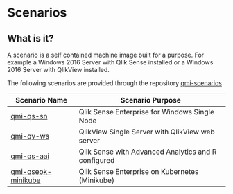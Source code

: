 # Scenarios

## What is it?
A scenario is a self contained machine image built for a purpose.  For example a Windows 2016 Server with Qlik Sense installed or a Windows 2016 Server with QlikView installed.

The following scenarios are provided through the repository <a href="https://github.com/Qlik-Partner-Tools/qmi-scenarios" target="_blank">qmi-scenarios</a> 

| Scenario Name | Scenario Purpose |
|---------------|------------------|
| <a href="https://github.com/Qlik-Partner-Tools/qmi-scenarios/tree/master/qmi-qs-sn" target="_blank">qmi-qs-sn</a> | Qlik Sense Enterprise for Windows Single Node |
| <a href="https://github.com/Qlik-Partner-Tools/qmi-scenarios/tree/master/qmi-qv-ws" target="_blank">qmi-qv-ws</a> | QlikView Single Server with QlikView web server|
| <a href="https://github.com/Qlik-Partner-Tools/qmi-scenarios/tree/master/qmi-qs-aai" target="_blank">qmi-qs-aai</a>| Qlik Sense with Advanced Analytics and R configured |
| <a href="https://github.com/Qlik-Partner-Tools/qmi-scenarios/tree/master/qmi-qseok-minikube" target="_blank">qmi-qseok-minikube</a>| Qlik Sense Enterprise on Kubernetes (Minikube) |

